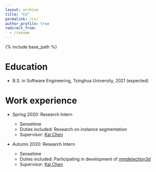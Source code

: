 ```yaml
---
layout: archive
title: "CV"
permalink: /cv/
author_profile: true
redirect_from:
  - /resume
---
```


{% include base_path %}

Education
======
* B.S. in Software Engineering, Tsinghua University, 2021 (expected)
<!-- * M.S. in Jekyll, GitHub University, 2014
* Ph.D in Version Control Theory, GitHub University, 2018 (expected) -->

Work experience
======
* Spring 2020: Research Intern
  * Sensetime
  * Duties included: Research on instance segmentation
  * Supervisor: [Kai Chen](http://chenkai.site/)

* Autumn 2020: Research Intern
  * Sensetime
  * Duties included: Participating in development of [mmdetection3d](https://github.com/open-mmlab/mmdetection3d)
  * Supervisor: [Kai Chen](http://chenkai.site/)
  
<!-- Skills
======
* Skill 1
* Skill 2
  * Sub-skill 2.1
  * Sub-skill 2.2
  * Sub-skill 2.3
* Skill 3

Publications
======
  <ul>{% for post in site.publications %}
    {% include archive-single-cv.html %}
  {% endfor %}</ul>
  
Talks
======
  <ul>{% for post in site.talks %}
    {% include archive-single-talk-cv.html %}
  {% endfor %}</ul>
  
Teaching
======
  <ul>{% for post in site.teaching %}
    {% include archive-single-cv.html %}
  {% endfor %}</ul>
  
Service and leadership
======
* Currently signed in to 43 different slack teams -->

